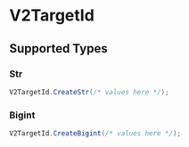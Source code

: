 # V2TargetId


## Supported Types

### Str

```csharp
V2TargetId.CreateStr(/* values here */);
```

### Bigint

```csharp
V2TargetId.CreateBigint(/* values here */);
```
